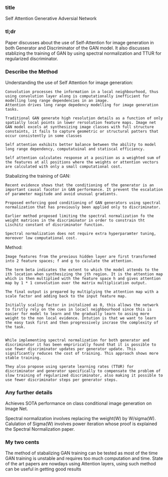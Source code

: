 ### title

Self Attention Generative Adversial Network

### tl;dr

Paper discusses about the use of Self-Attention for image generation in both Generator and Discriminator of the GAN model. It also discusses stablizing the training of GAN by using spectral normalization and TTUR for regularized discriminator.

### Describe the Method

Understanding the use of Self Attention for image generation:

	Convolution processes the information in a local neighbourhood, thus using convolution layer along is computationally inefficient for modelling long range dependencies in an image.
	Attention drives long range depedency modelling for image generation tasks.

	Traditional GAN generate high resolution details as a function of only spatially local points in lower rersolution feature maps. Image net GAN model excels at synthesizing image classes with full structure constaints, it fails to capture geometric or structural patters that occur consistently in some classes

	Self attention exhibits better balance between the ability to model long range dependency, computatuinal and statiscal efficiency.

	Self attention calculates response at a position as a weighted sum of the features at all positions where the weights or attention vectors are calculated with only a small computational cost.

Stabalizing the training of GAN:

	Recent evidence shows that the conditioning of the generator is an important causal facotor in GAN performance. It prevent the escalation of parameter magitude and avoid unusual gradients.

	Proposed enforcing good conditioning of GAN generators using spectral normalization that has previously been applied only to discriminator.

	Earlier method proposed limiting the spectral normalization fo the weight matrices in the discriminator in order to constrain tht Lischitz constant of discriminator function.

	Spectral normalization does not require extra hyperparamter tuning, moreover low computational cost.

Method:

	Image features from the previous hidden layer are first transformed into 2 feature spaces; f and g to calulate the attention.

	The term beta indicates the extent to which the model attends to the ith location when synthesizing the jth region. It is the attention map which is then multiplied with the feature space h and gives attention map by 1 * 1 convolution over the matrix multiplication output.

	The final output is prepared by multiplying the attention map with a scale factor and adding back to the input feature map.

	Initially scaling factor in initalized as 0, this allows the network to firstly rely on the cues in locacl neighbourhood since this is easier for model to learn and the gradually learn to assing more weight to the non local evidence. Intution is that we want to learn the easy task first and then progressively incrase the complexity of the task.


	While implementing spectral normalization for both generator and discriminator it has been emprirically found that it is possible to use fewer discriminator updates per generator update. This significantly reduces the cost of training. This approach shows more stable training.

	They also propose using sperate learning rates (TTUR) for discriminator and generator specifically to compensate the problem of slow training of regularized discriminator, also making it possible to use fewer discriminator steps per generator steps.

### Any further details

Achieves SOTA performance on class conditional image generation on Image Net.

Spectral normalization involves replacing the weight(W) by W/sigma(W). Calulation of Sigma(W) involves power iteration whose proof is explained the Spectral Normalization paper.

### My two cents

The method of stabalizing GAN training can be tested as most of the time GAN training is unstable and requires too much computation and time. 
State of the art papers are nowdays using Attention layers, using such method can be useful in getting good results
